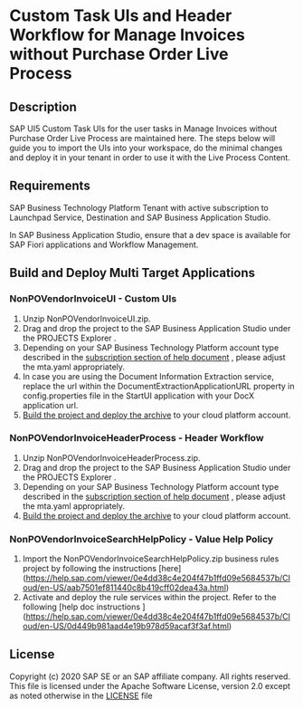 # Custom Task UIs and Header Workflow for Manage Invoices without Purchase Order Live Process

## Description

SAP UI5 Custom Task UIs for the user tasks in Manage Invoices without Purchase Order Live Process are maintained here. The steps below will guide you to import the UIs into your workspace, do the minimal changes and deploy it in your tenant in order to use it with the Live Process Content.

## Requirements

SAP Business Technology Platform Tenant with active subscription to Launchpad Service, Destination and SAP Business Application Studio. 

In SAP Business Application Studio, ensure that a dev space is available for SAP Fiori applications and Workflow Management.

## Build and Deploy Multi Target Applications

### NonPOVendorInvoiceUI - Custom UIs
1. Unzip NonPOVendorInvoiceUI.zip.
2. Drag and drop the project to the SAP Business Application Studio under the PROJECTS Explorer .
3. Depending on your SAP Business Technology Platform account type described in the [subscription section of help document](https://help.sap.com/viewer/6f55baaf330443bd8132d071581bbae6/Cloud/en-US/c63dffcfd1cd4373bee43490c7d2e4bd.html) , please adjust the mta.yaml appropriately.
4. In case you are using the Document Information Extraction service, replace the url within the DocumentExtractionApplicationURL property in config.properties file in the StartUI application with your DocX application url.
5. [Build the project and deploy the archive](https://help.sap.com/viewer/9d1db9835307451daa8c930fbd9ab264/Cloud/en-US/97ef204c568c4496917139cee61224a6.html)  to your cloud platform account.

### NonPOVendorInvoiceHeaderProcess - Header Workflow
1. Unzip NonPOVendorInvoiceHeaderProcess.zip.
2. Drag and drop the project to the SAP Business Application Studio under the PROJECTS Explorer .
3. Depending on your SAP Business Technology Platform account type described in the [subscription section of help document](https://help.sap.com/viewer/6f55baaf330443bd8132d071581bbae6/Cloud/en-US/c63dffcfd1cd4373bee43490c7d2e4bd.html) , please adjust the mta.yaml appropriately.
4. [Build the project and deploy the archive](https://help.sap.com/viewer/9d1db9835307451daa8c930fbd9ab264/Cloud/en-US/97ef204c568c4496917139cee61224a6.html)  to your cloud platform account.

### NonPOVendorInvoiceSearchHelpPolicy - Value Help Policy
1. Import the NonPOVendorInvoiceSearchHelpPolicy.zip business rules project by following the instructions [here] (https://help.sap.com/viewer/0e4dd38c4e204f47b1ffd09e5684537b/Cloud/en-US/aab7501ef811440c8b419cff02dea43a.html)
2. Activate and deploy the rule services within the project. Refer to the following [help doc instructions ] (https://help.sap.com/viewer/0e4dd38c4e204f47b1ffd09e5684537b/Cloud/en-US/0d449b981aad4e19b978d59acaf3f3af.html)

## License

Copyright (c) 2020 SAP SE or an SAP affiliate company. All rights reserved. This file is licensed under the Apache Software License, version 2.0 except as noted otherwise in the [LICENSE](https://github.com/SAP-samples/fsm-extension-sample/blob/master/LICENSE) file
